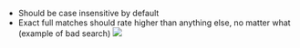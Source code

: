 
- Should be case insensitive by default
- Exact full matches should rate higher than anything else, no matter what (example of bad search) ![](photo_2021-11-16%2020.57.44.jpeg)